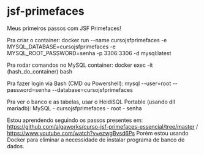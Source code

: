# jsf-primefaces
Meus primeiros passos com JSF Primefaces!

Pra criar o container:
docker run --name cursojsfprimefaces -e MYSQL_DATABASE=cursojsfprimefaces -e MYSQL_ROOT_PASSWORD=senha -p 3306:3306 -d mysql:latest

Pra rodar comandos no MySQL container:
docker exec -it (hash_do_container) bash

Pra fazer login via Bash (CMD ou Powershell):
mysql --user=root --password=senha --database=cursojsfprimefaces

Pra ver o banco e as tabelas, usar o HeidiSQL Portable (usando dll mariadb):
MySQL - cursojsfprimefaces - root - senha


Estou aprendendo seguindo os passos presentes em: https://github.com/algaworks/curso-jsf-primefaces-essencial/tree/master / https://www.youtube.com/watch?v=ezwgBvsd6Ps
Porém estou usando Docker para eliminar a necessidade de instalar programa de banco de dados.
